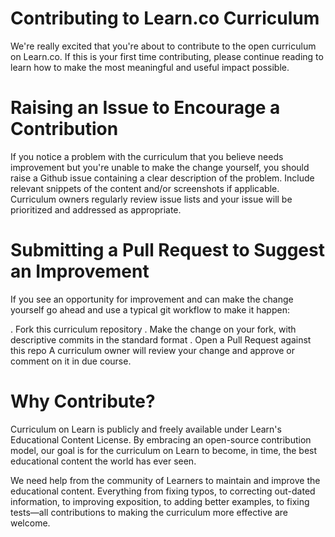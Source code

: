 # Contributing to Learn.co Curriculum
We're really excited that you're about to contribute to the open curriculum on Learn.co. If this is your first time contributing, please continue reading to learn how to make the most meaningful and useful impact possible.

# Raising an Issue to Encourage a Contribution
If you notice a problem with the curriculum that you believe needs improvement but you're unable to make the change yourself, you should raise a Github issue containing a clear description of the problem. Include relevant snippets of the content and/or screenshots if applicable. Curriculum owners regularly review issue lists and your issue will be prioritized and addressed as appropriate.

# Submitting a Pull Request to Suggest an Improvement
If you see an opportunity for improvement and can make the change yourself go ahead and use a typical git workflow to make it happen:

. Fork this curriculum repository
. Make the change on your fork, with descriptive commits in the standard format
. Open a Pull Request against this repo
A curriculum owner will review your change and approve or comment on it in due course.

# Why Contribute?
Curriculum on Learn is publicly and freely available under Learn's Educational Content License. By embracing an open-source contribution model, our goal is for the curriculum on Learn to become, in time, the best educational content the world has ever seen.

We need help from the community of Learners to maintain and improve the educational content. Everything from fixing typos, to correcting out-dated information, to improving exposition, to adding better examples, to fixing tests—all contributions to making the curriculum more effective are welcome.